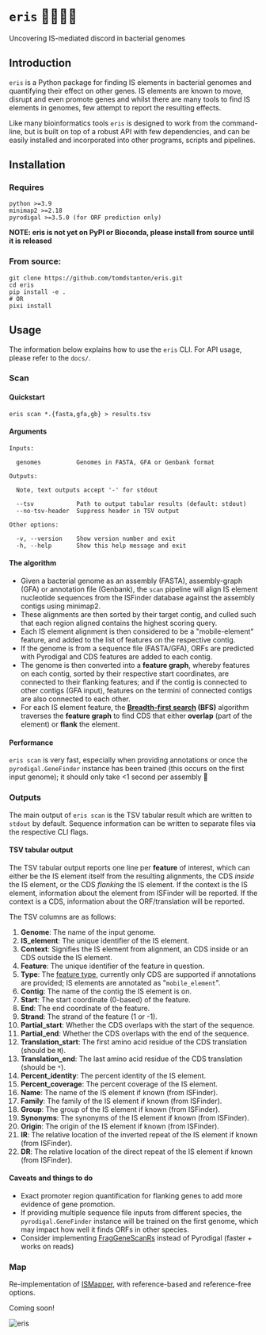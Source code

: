 # `eris` 🧬🧞‍♀🔮️
Uncovering IS-mediated discord in bacterial genomes

## Introduction
`eris` is a Python package for finding IS elements in bacterial genomes and quantifying their effect on other genes.
IS elements are known to move, disrupt and even promote genes and whilst there are many tools to find IS elements in
genomes, few attempt to report the resulting effects. 

Like many bioinformatics tools `eris` is designed to work from 
the command-line, but is built on top of a robust API with few dependencies, and can be easily installed and
incorporated into other programs, scripts and pipelines.

## Installation

### Requires
```
python >=3.9
minimap2 >=2.18
pyrodigal >=3.5.0 (for ORF prediction only)
```
**NOTE: eris is not yet on PyPI or Bioconda, please install from source until it is released**

### From source:
```shell
git clone https://github.com/tomdstanton/eris.git
cd eris
pip install -e .
# OR
pixi install
```

## Usage
The information below explains how to use the `eris` CLI. For API usage, please refer to the `docs/`.

### Scan

#### Quickstart
`eris scan *.{fasta,gfa,gb} > results.tsv`

#### Arguments
```shell
Inputs:

  genomes          Genomes in FASTA, GFA or Genbank format

Outputs:
  
  Note, text outputs accept '-' for stdout

  --tsv            Path to output tabular results (default: stdout)
  --no-tsv-header  Suppress header in TSV output

Other options:

  -v, --version    Show version number and exit
  -h, --help       Show this help message and exit
```

#### The algorithm 
- Given a bacterial genome as an assembly (FASTA), assembly-graph (GFA) or annotation file (Genbank), the `scan` pipeline
will align IS element nucleotide sequences from the ISFinder database against the assembly contigs using minimap2.
- These alignments are then sorted by their target contig, and culled such that each region aligned contains the highest 
scoring query.
- Each IS element alignment is then considered to be a "mobile-element" feature, and added to the list
of features on the respective contig.
- If the genome is from a sequence file (FASTA/GFA), ORFs are predicted with Pyrodigal and CDS features are added to
each contig.
- The genome is then converted into a **feature graph**, whereby features on each contig, sorted by their respective
start coordinates, are connected to their flanking features; and if the contig is connected to other contigs 
(GFA input), features on the termini of connected contigs are also connected to each other.
- For each IS element feature, the **[Breadth-first search](https://en.wikipedia.org/wiki/Breadth-first_search) (BFS)**
algorithm traverses the **feature graph** to find CDS that either **overlap** (part of the element) or **flank**
the element.

#### Performance 
`eris scan` is very fast, especially when providing annotations or once the `pyrodigal.GeneFinder` instance has been
trained (this occurs on the first input genome); it should only take <1 second per assembly 🚀

### Outputs

The main output of `eris scan` is the TSV tabular result which are written to `stdout` by default. Sequence information
can be written to separate files via the respective CLI flags.

#### TSV tabular output

The TSV tabular output reports one line per **feature** of interest, which can either be the IS element itself from the
resulting alignments, the CDS _inside_ the IS element, or the CDS _flanking_ the IS element. If the context is the
IS element, information about the element from ISFinder will be reported. If the context is a CDS, information about
the ORF/translation will be reported.

The TSV columns are as follows:

1. **Genome**: The name of the input genome.
1. **IS_element**: The unique identifier of the IS element.
1. **Context**: Signifies the IS element from alignment, an CDS inside or an CDS outside the IS element.
1. **Feature**: The unique identifier of the feature in question.
1. **Type**: The [feature type](https://www.insdc.org/submitting-standards/feature-table/), currently only CDS are 
supported if annotations are provided; IS elements are annotated as "`mobile_element`".
1. **Contig**: The name of the contig the IS element is on.
1. **Start**: The start coordinate (0-based) of the feature.
1. **End**: The end coordinate of the feature.
1. **Strand**: The strand of the feature (1 or -1).
1. **Partial_start**: Whether the CDS overlaps with the start of the sequence.
1. **Partial_end**: Whether the CDS overlaps with the end of the sequence.
1. **Translation_start**: The first amino acid residue of the CDS translation (should be `M`).
1. **Translation_end**: The last amino acid residue of the CDS translation (should be `*`).
1. **Percent_identity**: The percent identity of the IS element.
1. **Percent_coverage**: The percent coverage of the IS element.
1. **Name**: The name of the IS element if known (from ISFinder).
1. **Family**: The family of the IS element if known (from ISFinder).
1. **Group**: The group of the IS element if known (from ISFinder).
1. **Synonyms**: The synonyms of the IS element if known (from ISFinder).
1. **Origin**: The origin of the IS element if known (from ISFinder).
1. **IR**: The relative location of the inverted repeat of the IS element if known (from ISFinder).
1. **DR**: The relative location of the direct repeat of the IS element if known (from ISFinder).

#### Caveats and things to do
 - Exact promoter region quantification for flanking genes to add more evidence of gene promotion.
 - If providing multiple sequence file inputs from different species, the `pyrodigal.GeneFinder` instance
will be trained on the first genome, which may impact how well it finds ORFs in other species.
 - Consider implementing [FragGeneScanRs](github.com/unipept/FragGeneScanRs) instead of Pyrodigal 
(faster + works on reads)


### Map
Re-implementation of [ISMapper](https://github.com/jhawkey/IS_mapper), with reference-based and reference-free options.

Coming soon!


![eris](https://static.wikia.nocookie.net/dreamworks/images/6/6f/Sinbad-disneyscreencaps.com-1100.jpg/revision/latest?cb=20240311205845)
